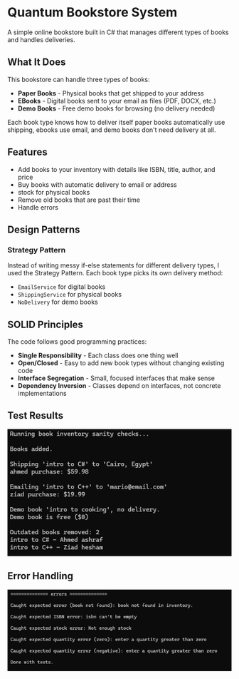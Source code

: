 # Quantum Bookstore System

A simple online bookstore built in C# that manages different types of books and handles deliveries.

## What It Does

This bookstore can handle three types of books:
- **Paper Books** - Physical books that get shipped to your address
- **EBooks** - Digital books sent to your email as files (PDF, DOCX, etc.)
- **Demo Books** - Free demo books for browsing (no delivery needed)

Each book type knows how to deliver itself 
paper books automatically use shipping, ebooks use email, and demo books don't need delivery at all.

## Features

- Add books to your inventory with details like ISBN, title, author, and price
- Buy books with automatic delivery to email or address
- stock for physical books 
- Remove old books that are past their time
- Handle errors

## Design Patterns

### Strategy Pattern
Instead of writing messy if-else statements for different delivery types, I used the Strategy Pattern. Each book type picks its own delivery method:
- `EmailService` for digital books
- `ShippingService` for physical books  
- `NoDelivery` for demo books

## SOLID Principles

The code follows good programming practices:
- **Single Responsibility** - Each class does one thing well
- **Open/Closed** - Easy to add new book types without changing existing code
- **Interface Segregation** - Small, focused interfaces that make sense
- **Dependency Inversion** - Classes depend on interfaces, not concrete implementations


## Test Results

![Test Results](./test-results.png)


## Error Handling

![Test Results](./error-handling.png)

